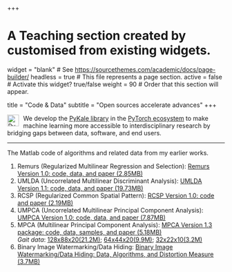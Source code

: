 +++
# A Teaching section created by customised from existing widgets.
widget = "blank"  # See https://sourcethemes.com/academic/docs/page-builder/
headless = true  # This file represents a page section.
active = false  # Activate this widget? true/false
weight = 90  # Order that this section will appear.

title = "Code & Data"
subtitle = "Open sources accelerate advances"
+++

<img style="float: left; width:27px; margin-right: 10px" src="img/pykale_logo.png" alt="PyKale">  We develop the [PyKale library](https://github.com/pykale/pykale) in the [PyTorch ecosystem](https://pytorch.org/ecosystem/) to make machine learning more accessible to interdisciplinary research by bridging gaps between data, software, and end users.

***

The Matlab code of algorithms and related data from my earlier works.

1. Remurs (Regularized Multilinear Regression and Selection): [Remurs Version 1.0: code, data, and paper (2.85MB)](https://uk.mathworks.com/matlabcentral/fileexchange/71204)
2. UMLDA (Uncorrelated Multilinear Discriminant Analysis): [UMLDA Version 1.1: code, data, and paper (19.73MB)](http://www.mathworks.com/matlabcentral/fileexchange/35782)
3. RCSP (Regularized Common Spatial Pattern): [RCSP Version 1.0: code and paper (2.19MB)](http://www.mathworks.com/matlabcentral/fileexchange/35734)
4. UMPCA (Uncorrelated Multilinear Principal Component Analysis): [UMPCA Version 1.0: code, data, and paper (7.87MB)](http://www.mathworks.com/matlabcentral/fileexchange/35432)
5. MPCA (Multilinear Principal Component Analysis): [MPCA Version 1.3 package: code, data, samples, and paper (5.18MB)](http://www.mathworks.com/matlabcentral/fileexchange/26168) <br> *Gait data*: [128x88x20(21.2M)](http://staffwww.dcs.shef.ac.uk/people/H.Lu/CodeData/USFGait17_128x88x20.zip); [64x44x20(9.9M)](http://staffwww.dcs.shef.ac.uk/people/H.Lu/CodeData/USFGait17_64x44x20.zip); [32x22x10(3.2M)](http://staffwww.dcs.shef.ac.uk/people/H.Lu/CodeData/USFGait17_32x22x10.zip)
6. Binary Image Watermarking/Data Hiding: [Binary Image Watermarking/Data Hiding: Data, Algorithms, and Distortion Measure (3.7MB)](http://www.mathworks.com/matlabcentral/fileexchange/36403)
